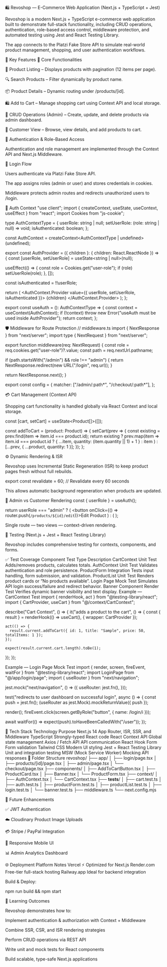 

🛍️ Revoshop — E-Commerce Web Application (Next.js + TypeScript + Jest)

Revoshop is a modern Next.js + TypeScript e-commerce web application built to demonstrate full-stack functionality, including CRUD operations, authentication, role-based access control, middleware protection, and automated testing using Jest and React Testing Library.

The app connects to the Platzi Fake Store API to simulate real-world product management, shopping, and user authentication workflows.

🚀 Key Features
🧭 Core Functionalities

🛒 Product Listing – Displays products with pagination (12 items per page).

🔍 Search Products – Filter dynamically by product name.

📦 Product Details – Dynamic routing under /products/[id].

🛍️ Add to Cart – Manage shopping cart using Context API and local storage.

🧰 CRUD Operations (Admin) – Create, update, and delete products via admin dashboard.

👤 Customer View – Browse, view details, and add products to cart.

🧠 Authentication & Role-Based Access

Authentication and role management are implemented through the Context API and Next.js Middleware.

🔐 Login Flow

Users authenticate via Platzi Fake Store API.

The app assigns roles (admin or user) and stores credentials in cookies.

Middleware protects admin routes and redirects unauthorized users to /login.




🧩 Auth Context
"use client";
import { createContext, useState, useContext, useEffect } from "react";
import Cookies from "js-cookie";

type AuthContextType = {
  userRole: string | null;
  setUserRole: (role: string | null) => void;
  isAuthenticated: boolean;
};

const AuthContext = createContext<AuthContextType | undefined>(undefined);

export const AuthProvider = ({ children }: { children: React.ReactNode }) => {
  const [userRole, setUserRole] = useState<string | null>(null);

  useEffect(() => {
    const role = Cookies.get("user-role");
    if (role) setUserRole(role);
  }, []);

  const isAuthenticated = !!userRole;

  return (
    <AuthContext.Provider value={{ userRole, setUserRole, isAuthenticated }}>
      {children}
    </AuthContext.Provider>
  );
};

export const useAuth = (): AuthContextType => {
  const context = useContext(AuthContext);
  if (!context) throw new Error("useAuth must be used inside AuthProvider");
  return context;
};



🛡️ Middleware for Route Protection
// middleware.ts
import { NextResponse } from "next/server";
import type { NextRequest } from "next/server";

export function middleware(req: NextRequest) {
  const role = req.cookies.get("user-role")?.value;
  const path = req.nextUrl.pathname;

  if (path.startsWith("/admin") && role !== "admin") {
    return NextResponse.redirect(new URL("/login", req.url));
  }

  return NextResponse.next();
}

export const config = {
  matcher: ["/admin/:path*", "/checkout/:path*"],
};



💳 Cart Management (Context API)

Shopping cart functionality is handled globally via React Context and local storage.

const [cart, setCart] = useState<Product[]>([]);

const addToCart = (product: Product) => {
  setCart(prev => {
    const existing = prev.find(item => item.id === product.id);
    return existing
      ? prev.map(item =>
          item.id === product.id
            ? { ...item, quantity: (item.quantity || 1) + 1 }
            : item
        )
      : [...prev, { ...product, quantity: 1 }];
  });
};



⚙️ Dynamic Rendering & ISR

Revoshop uses Incremental Static Regeneration (ISR) to keep product pages fresh without full rebuilds.

export const revalidate = 60; // Revalidate every 60 seconds


This allows automatic background regeneration when products are updated.

🧩 Admin vs Customer Rendering
const { userRole } = useAuth();

return userRole === "admin" ? (
  <button onClick={() => router.push(`/products/${id}/edit`)}>Edit Product</button>
) : (
  <AddToCartButton product={product} />
);


Single route — two views — context-driven rendering.

🧪 Testing (Next.js + Jest + React Testing Library)

Revoshop includes comprehensive testing for contexts, components, and forms.

✅ Test Coverage
Component	Test Type	Description
CartContext	Unit Test	Adds/removes products, calculates totals.
AuthContext	Unit Test	Validates authentication and role persistence.
ProductForm	Integration	Tests input handling, form submission, and validation.
ProductList	Unit Test	Renders product cards or “No products available”.
Login Page	Mock Test	Simulates API login success/failure and redirect behavior.
Banner Component	Render Test	Verifies dynamic banner visibility and text display.
Example — CartContext Test
import { renderHook, act } from "@testing-library/react";
import { CartProvider, useCart } from "@/context/CartContext";

describe("Cart Context", () => {
  it("adds a product to the cart", () => {
    const { result } = renderHook(() => useCart(), { wrapper: CartProvider });

    act(() => {
      result.current.addToCart({ id: 1, title: "Sample", price: 50, totalItems: 1 });
    });

    expect(result.current.cart.length).toBe(1);
  });
});

Example — Login Page Mock Test
import { render, screen, fireEvent, waitFor } from "@testing-library/react";
import LoginPage from "@/app/login/page";
import { useRouter } from "next/navigation";

jest.mock("next/navigation", () => ({
  useRouter: jest.fn(),
}));

test("redirects to user dashboard on successful login", async () => {
  const push = jest.fn();
  (useRouter as jest.Mock).mockReturnValue({ push });

  render(<LoginPage />);
  fireEvent.click(screen.getByRole("button", { name: /login/i }));

  await waitFor(() => expect(push).toHaveBeenCalledWith("/user"));
});

🧰 Tech Stack
Technology	Purpose
Next.js 14	App Router, ISR, SSR, and Middleware
TypeScript	Strongly-typed React code
React Context API	Global state management
Axios / Fetch API	API communication
React Hook Form	Form validation
Tailwind CSS	Modern UI styling
Jest + React Testing Library	Unit and integration testing
MSW (Mock Service Worker)	Mocking API responses
🧩 Folder Structure
revoshop/
├── app/
│   ├── login/page.tsx
│   ├── products/[id]/page.tsx
│   ├── admin/page.tsx
│   └── checkout/page.tsx
├── components/
│   ├── AddToCartButton.tsx
│   ├── ProductCard.tsx
│   ├── Banner.tsx
│   └── ProductForm.tsx
├── context/
│   ├── AuthContext.tsx
│   └── CartContext.tsx
├── __tests__/
│   ├── cart.test.ts
│   ├── auth.test.ts
│   ├── productForm.test.ts
│   ├── productList.test.ts
│   ├── login.test.ts
│   └── banner.test.ts
├── middleware.ts
└── next.config.mjs

🔮 Future Enhancements

✅ JWT Authentication

☁️ Cloudinary Product Image Uploads

💳 Stripe / PayPal Integration

📱 Responsive Mobile UI

📊 Admin Analytics Dashboard

🌐 Deployment
Platform	Notes
Vercel	⚡️ Optimized for Next.js
Render.com	Free-tier full-stack hosting
Railway.app	Ideal for backend integration

Build & Deploy:

npm run build && npm start

🧠 Learning Outcomes

Revoshop demonstrates how to:

Implement authentication & authorization with Context + Middleware

Combine SSR, CSR, and ISR rendering strategies

Perform CRUD operations via REST API

Write unit and mock tests for React components

Build scalable, type-safe Next.js applications